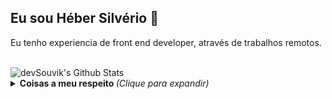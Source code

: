 ## Eu sou Héber Silvério 👋
Eu tenho experiencia de front end developer, através de trabalhos remotos.

<br>

<img align="center" src="https://github-readme-stats.vercel.app/api?username=HeberSilverio&include_all_commits=true&count_private=true&show_icons=true&line_height=20&title_color=7A7ADB&icon_color=2234AE&text_color=D3D3D3&bg_color=0,000000,130F40" alt="devSouvik's Github Stats">

</br>
<details>
  <summary> <b> Coisas a meu respeito </b> <i>(Clique para expandir)</i> </summary>
<h3> 👨🏻‍💻 Sobre mim </h3>


- 🔭 Atualmente, estou aprendendo o desenvolvimento de aplicativos Web
- 🌱 Atualmente, estou aprendendo o desenvolvimento de aplicativos Web
- 👯 Eu estou procurando colaborar em redes sociais com hacks rápidos
- 🤔 Estou procurando ajuda para desenvolver habilidades de desenvolvedor web front end
- 💬 Pergunte-me sobre mercado financeiro, é o assunto que mais tenho conhecimento.
- 📫 How to reach me: ...
- 😄 Pronouns: ...
- ⚡ Fun fact: ...

</br>
[![Top Langs](https://github-readme-stats.vercel.app/api/top-langs/?username=HeberSilverio&layout=compact&text_color=daf7dc&bg_color=151515)](https://github.com/devSouvik/github-readme-stats)
[Linkedin](https://www.linkedin.com/in/hebersilverio/)
